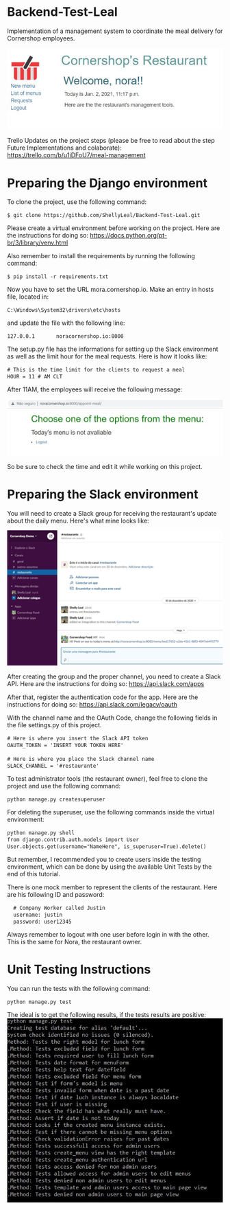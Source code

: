 # Backend-Test-Leal
Implementation of a management system to coordinate the meal delivery for Cornershop employees.

![Owner Page](https://github.com/ShellyLeal/Backend-Test-Leal/blob/progress/docs/ownerpage.JPG)


Trello Updates on the project steps (please be free to read about the step Future Implementations and colaborate): https://trello.com/b/u1iDFoU7/meal-management


# Preparing the Django environment
To clone the project, use the following command:

    $ git clone https://github.com/ShellyLeal/Backend-Test-Leal.git

Please create a virtual environment before working on the project. Here are the instructions for doing so: https://docs.python.org/pt-br/3/library/venv.html

Also remember to install the requirements by running the following command:

    $ pip install -r requirements.txt
    
Now you have to set the URL mora.cornershop.io. 
Make an entry in hosts file, located in:

    C:\Windows\System32\drivers\etc\hosts
        
and update the file with the following line:

    127.0.0.1		noracornershop.io:8000

The setup.py file has the informations for setting up the Slack environment as well as the limit hour for the meal requests.
Here is how it looks like:

    # This is the time limit for the clients to request a meal
    HOUR = 11 # AM CLT

After 11AM, the employees will receive the following message:

![Not Available](https://github.com/ShellyLeal/Backend-Test-Leal/blob/progress/docs/notav.JPG)


So be sure to check the time and edit it while working on this project.

# Preparing the Slack environment

You will need to create a Slack group for receiving the restaurant's update about the daily menu.
Here's what mine looks like:

![Slack Demo](https://github.com/ShellyLeal/Backend-Test-Leal/blob/progress/docs/slackdemo.JPG)


After creating the group and the proper channel, you need to create a Slack API. Here are the instructions for doing so: https://api.slack.com/apps

After that, register the authentication code for the app. Here are the instructions for doing so: https://api.slack.com/legacy/oauth

With the channel name and the OAuth Code, change the following fields in the file settings.py of this project.

    # Here is where you insert the Slack API token
    OAUTH_TOKEN = 'INSERT YOUR TOKEN HERE' 

    # Here is where you place the Slack channel name
    SLACK_CHANNEL = '#restaurante'


To test administrator tools (the restaurant owner), feel free to clone the project and use the following command:

    python manage.py createsuperuser

For deleting the superuser, use the following commands inside the virtual environment:
    
    python manage.py shell
    from django.contrib.auth.models import User
    User.objects.get(username="NameHere", is_superuser=True).delete()
  
But remember, I recommended you to create users inside the testing environment, which can be done by using the available Unit Tests by the end of this tutorial.

There is one mock member to represent the clients of the restaurant. Here are his following ID and password:

      # Company Worker called Justin
      username: justin
      password: user12345

Always remember to logout with one user before login in with the other. This is the same for Nora, the restaurant owner.

# Unit Testing Instructions
You can run the tests with the following command: 

    python manage.py test
    
The ideal is to get the following results, if the tests results are positive:
![UnitTests](https://github.com/ShellyLeal/Backend-Test-Leal/blob/progress/docs/unittest.JPG)




